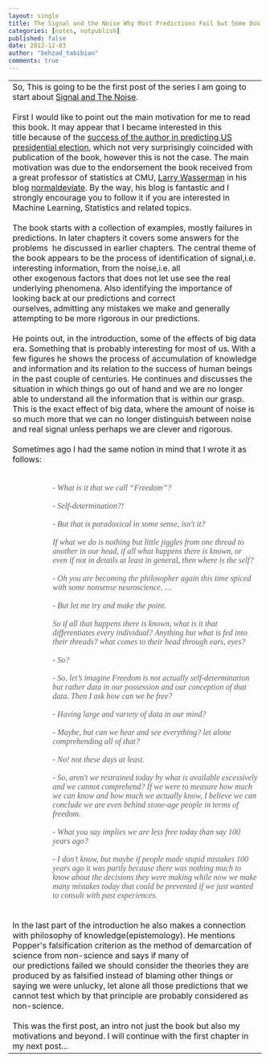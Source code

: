 ```yaml
---
layout: single
title: The Signal and the Noise Why Most Predictions Fail but Some Don't
categories: [notes, notpublish]
published: false
date: 2012-12-03
author: "behzad_tabibian"
comments: true
---
```

<div class="entry-content"><div xmlns="http://www.w3.org/1999/xhtml"><table cellspacing="0" class="sites-layout-name-one-column sites-layout-hbox"><tbody><tr><td class="sites-layout-tile sites-tile-name-content-1"><div dir="ltr">So, This is going to be the first post of the series I am going to start about <a href="http://www.amazon.com/dp/159420411X" rel="nofollow" target="_blank">Signal and The Noise</a>. <div><br/></div><div>First I would like to point out the main motivation for me to read this book. It may appear that I became interested in this title because of the <a href="http://www.guardian.co.uk/science/grrlscientist/2012/nov/08/nate-sliver-predict-us-election" rel="nofollow" target="_blank">success of the author in predicting US presidential election</a>, which not very surprisingly coincided with publication of the book, however this is not the case. The main motivation was due to the endorsement the book received from a great professor of statistics at CMU, <a href="http://www.stat.cmu.edu/~larry/" rel="nofollow" target="_blank">Larry Wasserman</a> in his blog <a href="http://normaldeviate.wordpress.com" rel="nofollow" target="_blank">normaldeviate</a>. By the way, his blog is fantastic and I strongly encourage you to follow it if you are interested in Machine Learning, Statistics and related topics.<div><br/></div><div>The book starts with a collection of examples, mostly failures in predictions. In later chapters it covers some answers for the problems  he discussed in earlier chapters. The central theme of the book appears to be the process of identification of signal,i.e. interesting information, from the noise,i.e. all other exogenous factors that does not let use see the real underlying phenomena. Also identifying the importance of looking back at our predictions and correct ourselves, admitting any mistakes we make and generally attempting to be more rigorous in our predictions.    </div><div><br/></div><div>He points out, in the introduction, some of the effects of big data era. Something that is probably interesting for most of us. With a few figures he shows the process of accumulation of knowledge and information and its relation to the success of human beings in the past couple of centuries. He continues and discusses the situation in which things go out of hand and we are no longer able to understand all the information that is within our grasp. This is the exact effect of big data, where the amount of noise is so much more that we can no longer distinguish between noise and real signal unless perhaps we are clever and rigorous.</div><div><br/></div><div>Sometimes ago I had the same notion in mind that I wrote it as follows:</div><div><br/></div><div><font face="times new roman, serif"><br/></font></div><blockquote style="margin:0px 0px 0px 40px;border:none;padding:0px"><blockquote style="margin:0px 0px 0px 40px;border:none;padding:0px"><div><font face="times new roman, serif" size="3"><i>- What is it that we call “Freedom”?</i></font></div></blockquote><blockquote style="margin:0px 0px 0px 40px;border:none;padding:0px"><div><font face="times new roman, serif" size="3"><i><br/></i></font></div></blockquote><blockquote style="margin:0px 0px 0px 40px;border:none;padding:0px"><div><font face="times new roman, serif" size="3"><i>- Self-determination?!</i></font></div></blockquote><blockquote style="margin:0px 0px 0px 40px;border:none;padding:0px"><div><font face="times new roman, serif" size="3"><i><br/></i></font></div></blockquote><blockquote style="margin:0px 0px 0px 40px;border:none;padding:0px"><div><font face="times new roman, serif" size="3"><i>- But that is paradoxical in some sense, isn't it?</i></font></div></blockquote><blockquote style="margin:0px 0px 0px 40px;border:none;padding:0px"><div><font face="times new roman, serif" size="3"><i><br/></i></font></div></blockquote><blockquote style="margin:0px 0px 0px 40px;border:none;padding:0px"><div><font face="times new roman, serif" size="3"><i>If what we do is nothing but little jiggles from one thread to another in our head, if all what happens there is known, or even if not in details at least in general, then where is the self?</i></font></div></blockquote><blockquote style="margin:0px 0px 0px 40px;border:none;padding:0px"><div><font face="times new roman, serif" size="3"><i><br/></i></font></div></blockquote><blockquote style="margin:0px 0px 0px 40px;border:none;padding:0px"><div><font face="times new roman, serif" size="3"><i>- Oh you are becoming the philosopher again this time spiced with some nonsense neuroscience, …</i></font></div></blockquote><blockquote style="margin:0px 0px 0px 40px;border:none;padding:0px"><div><font face="times new roman, serif" size="3"><i><br/></i></font></div></blockquote><blockquote style="margin:0px 0px 0px 40px;border:none;padding:0px"><div><font face="times new roman, serif" size="3"><i>- But let me try and make the point.</i></font></div></blockquote><blockquote style="margin:0px 0px 0px 40px;border:none;padding:0px"><div><font face="times new roman, serif" size="3"><i><br/></i></font></div></blockquote><blockquote style="margin:0px 0px 0px 40px;border:none;padding:0px"><div><font face="times new roman, serif" size="3"><i>So if all that happens there is known, what is it that differentiates every individual? Anything but what is fed into their threads? what comes to their head through ears, eyes?</i></font></div></blockquote><blockquote style="margin:0px 0px 0px 40px;border:none;padding:0px"><div><font face="times new roman, serif" size="3"><i><br/></i></font></div></blockquote><blockquote style="margin:0px 0px 0px 40px;border:none;padding:0px"><div><font face="times new roman, serif" size="3"><i>- So?</i></font></div></blockquote><blockquote style="margin:0px 0px 0px 40px;border:none;padding:0px"><div><font face="times new roman, serif" size="3"><i><br/></i></font></div></blockquote><blockquote style="margin:0px 0px 0px 40px;border:none;padding:0px"><div><font face="times new roman, serif" size="3"><i>- So, let’s imagine Freedom is not actually self-determination but rather data in our possession and our conception of that data. Then I ask how can we be free?</i></font></div></blockquote><blockquote style="margin:0px 0px 0px 40px;border:none;padding:0px"><div><font face="times new roman, serif" size="3"><i><br/></i></font></div></blockquote><blockquote style="margin:0px 0px 0px 40px;border:none;padding:0px"><div><font face="times new roman, serif" size="3"><i>- Having large and variety of data in our mind?</i></font></div></blockquote><blockquote style="margin:0px 0px 0px 40px;border:none;padding:0px"><div><font face="times new roman, serif" size="3"><i><br/></i></font></div></blockquote><blockquote style="margin:0px 0px 0px 40px;border:none;padding:0px"><div><font face="times new roman, serif" size="3"><i>- Maybe, but can we hear and see everything? let alone comprehending all of that?</i></font></div></blockquote><blockquote style="margin:0px 0px 0px 40px;border:none;padding:0px"><div><font face="times new roman, serif" size="3"><i><br/></i></font></div></blockquote><blockquote style="margin:0px 0px 0px 40px;border:none;padding:0px"><div><font face="times new roman, serif" size="3"><i>- No! not these days at least.</i></font></div></blockquote><blockquote style="margin:0px 0px 0px 40px;border:none;padding:0px"><div><font face="times new roman, serif" size="3"><i><br/></i></font></div></blockquote><blockquote style="margin:0px 0px 0px 40px;border:none;padding:0px"><div><font face="times new roman, serif" size="3"><i>- So, aren't we restrained today by what is available excessively and we cannot comprehend? If we were to measure how much we can know and how much we actually know, I believe we can conclude we are even behind stone-age people in terms of freedom.</i></font></div></blockquote><blockquote style="margin:0px 0px 0px 40px;border:none;padding:0px"><div><font face="times new roman, serif" size="3"><i><br/></i></font></div></blockquote><blockquote style="margin:0px 0px 0px 40px;border:none;padding:0px"><div><font face="times new roman, serif" size="3"><i>- What you say implies we are less free today than say 100 years ago?</i></font></div></blockquote><blockquote style="margin:0px 0px 0px 40px;border:none;padding:0px"><div><font face="times new roman, serif" size="3"><i><br/></i></font></div></blockquote><blockquote style="margin:0px 0px 0px 40px;border:none;padding:0px"><div><font face="times new roman, serif" size="3"><i>- I don’t know, but maybe if people made stupid mistakes 100 years ago it was partly because there was nothing much to know about the decisions they were making while now we make many mistakes today that could be prevented if we just wanted to consult with past experiences.</i></font></div></blockquote></blockquote><div><br/><br/></div><div>In the last part of the introduction he also makes a connection with philosophy of knowledge(epistemology). He mentions Popper's falsification criterion as the method of demarcation of science from non-science and says if many of our predictions failed we should consider the theories they are produced by as falsified instead of blaming other things or saying we were unlucky, let alone all those predictions that we cannot test which by that principle are probably considered as non-science.</div><div><br/></div><div>This was the first post, an intro not just the book but also my motivations and beyond. I will continue with the first chapter in my next post... </div></div></div></td></tr></tbody></table></div></div>
